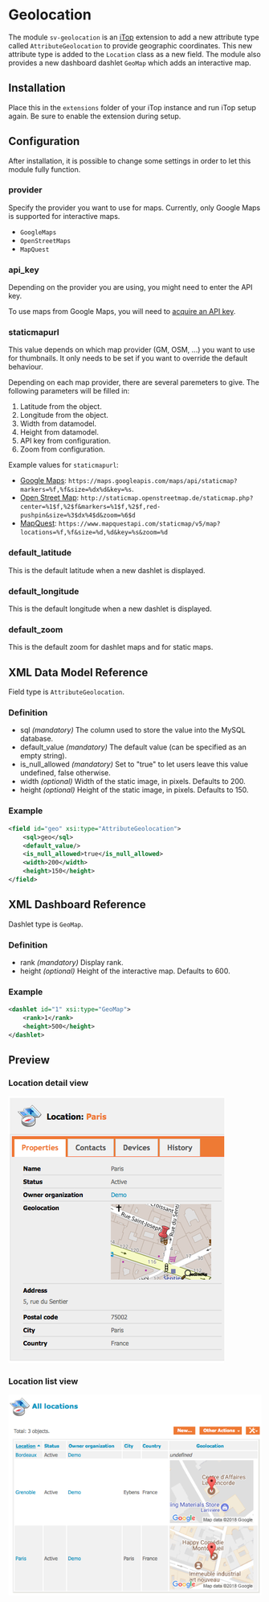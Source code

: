 Geolocation
===========

The module `sv-geolocation` is an [iTop](https://www.combodo.com/itop-193) extension to add a new attribute type called `AttributeGeolocation` to provide geographic coordinates.
This new attribute type is added to the `Location` class as a new field.
The module also provides a new dashboard dashlet `GeoMap` which adds an interactive map.

Installation
------------

Place this in the `extensions` folder of your iTop instance and run iTop setup again.
Be sure to enable the extension during setup.

Configuration
-------------

After installation, it is possible to change some settings in order to let this module fully function.

### provider

Specify the provider you want to use for maps.
Currently, only Google Maps is supported for interactive maps.

* `GoogleMaps`
* `OpenStreetMaps`
* `MapQuest`

### api_key

Depending on the provider you are using, you might need to enter the API key.

To use maps from Google Maps, you will need to [acquire an API key](https://developers.google.com/maps/documentation/javascript/get-api-key).

### staticmapurl

This value depends on which map provider (GM, OSM, ...) you want to use for thumbnails.
It only needs to be set if you want to override the default behaviour.

Depending on each map provider, there are several paremeters to give.
The following parameters will be filled in:

1. Latitude from the object.
2. Longitude from the object.
3. Width from datamodel.
4. Height from datamodel.
5. API key from configuration.
6. Zoom from configuration.

Example values for `staticmapurl`:
* [Google Maps](https://developers.google.com/maps/documentation/static-maps/intro):
`https://maps.googleapis.com/maps/api/staticmap?markers=%f,%f&size=%dx%d&key=%s`.
* [Open Street Map](https://wiki.openstreetmap.org/wiki/StaticMapLite):
`http://staticmap.openstreetmap.de/staticmap.php?center=%1$f,%2$f&markers=%1$f,%2$f,red-pushpin&size=%3$dx%4$d&zoom=%6$d`
* [MapQuest](https://developer.mapquest.com/documentation/static-map-api/v5/):
`https://www.mapquestapi.com/staticmap/v5/map?locations=%f,%f&size=%d,%d&key=%s&zoom=%d`

### default_latitude

This is the default latitude when a new dashlet is displayed.

### default_longitude

This is the default longitude when a new dashlet is displayed.

### default_zoom

This is the default zoom for dashlet maps and for static maps.

XML Data Model Reference
------------------------

Field type is `AttributeGeolocation`.

### Definition

* sql _(mandatory)_
The column used to store the value into the MySQL database.
* default_value _(mandatory)_
The default value (can be specified as an empty string).
* is_null_allowed _(mandatory)_
Set to "true" to let users leave this value undefined, false otherwise.
* width _(optional)_
Width of the static image, in pixels.
Defaults to 200.
* height _(optional)_
Height of the static image, in pixels.
Defaults to 150.

### Example

```xml
<field id="geo" xsi:type="AttributeGeolocation">
    <sql>geo</sql>
    <default_value/>
    <is_null_allowed>true</is_null_allowed>
    <width>200</width>
    <height>150</height>
</field>
```

XML Dashboard Reference
-----------------------

Dashlet type is `GeoMap`.

### Definition

* rank _(mandatory)_
Display rank.
* height _(optional)_
Height of the interactive map.
Defaults to 600.

### Example

```xml
<dashlet id="1" xsi:type="GeoMap">
    <rank>1</rank>
    <height>500</height>
</dashlet>
```

Preview
-------

### Location detail view
![Location detail](images/preview-location-detail.png "Properties tab of location Paris from example data")

### Location list view
![Location list](images/preview-location-list.png "List view of locations from example data")
